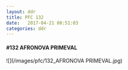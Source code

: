 ```yaml
---
layout: ddr
title: PFC 132
date:   2017-04-21 08:51:03
categories: ddr
---
```


#### **#132** AFRONOVA PRIMEVAL
![](/images/pfc/132_AFRONOVA PRIMEVAL.jpg)
